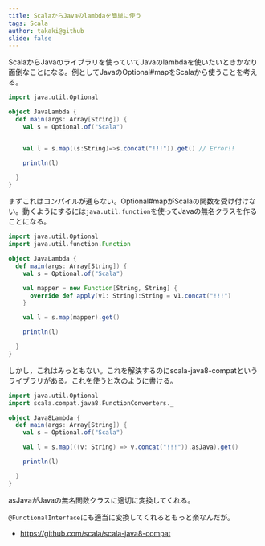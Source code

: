```yaml
---
title: ScalaからJavaのlambdaを簡単に使う
tags: Scala
author: takaki@github
slide: false
---
```

ScalaからJavaのライブラリを使っていてJavaのlambdaを使いたいときかなり面倒なことになる。例としてJavaのOptional#mapをScalaから使うことを考える。

```scala
import java.util.Optional

object JavaLambda {
  def main(args: Array[String]) {
    val s = Optional.of("Scala")


    val l = s.map((s:String)=>s.concat("!!!")).get() // Error!!

    println(l)

  }
}
```

まずこれはコンパイルが通らない。Optional#mapがScalaの関数を受け付けない。動くようにするには`java.util.function`を使ってJavaの無名クラスを作ることになる。

```scala
import java.util.Optional
import java.util.function.Function

object JavaLambda {
  def main(args: Array[String]) {
    val s = Optional.of("Scala")

    val mapper = new Function[String, String] {
      override def apply(v1: String):String = v1.concat("!!!")
    }

    val l = s.map(mapper).get()

    println(l)

  }
}
```

しかし，これはみっともない。これを解決するのにscala-java8-compatというライブラリがある。これを使うと次のように書ける。

```scala
import java.util.Optional
import scala.compat.java8.FunctionConverters._

object Java8Lambda {
  def main(args: Array[String]) {
    val s = Optional.of("Scala")

    val l = s.map(((v: String) => v.concat("!!!")).asJava).get()

    println(l)

  }
}
```
asJavaがJavaの無名関数クラスに適切に変換してくれる。

`@FunctionalInterface`にも適当に変換してくれるともっと楽なんだが。

* https://github.com/scala/scala-java8-compat

